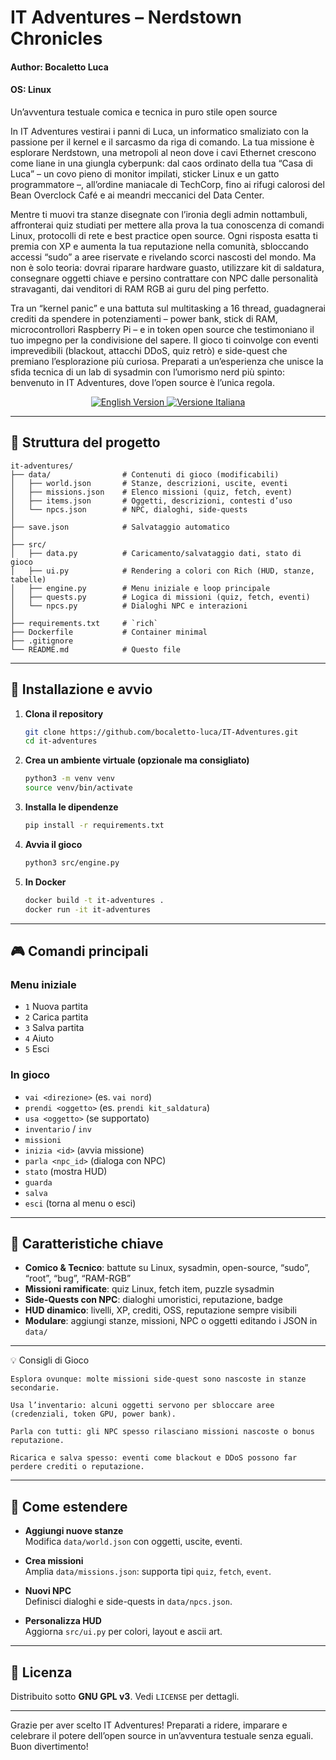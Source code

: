 # IT Adventures – Nerdstown Chronicles
#### Author: Bocaletto Luca
#### OS: Linux

Un’avventura testuale comica e tecnica in puro stile open source

In IT Adventures vestirai i panni di Luca, un informatico smaliziato con la passione per il kernel e il sarcasmo da riga di comando. La tua missione è esplorare Nerdstown, una metropoli al neon dove i cavi Ethernet crescono come liane in una giungla cyberpunk: dal caos ordinato della tua “Casa di Luca” – un covo pieno di monitor impilati, sticker Linux e un gatto programmatore –, all’ordine maniacale di TechCorp, fino ai rifugi calorosi del Bean Overclock Café e ai meandri meccanici del Data Center.

Mentre ti muovi tra stanze disegnate con l’ironia degli admin nottambuli, affronterai quiz studiati per mettere alla prova la tua conoscenza di comandi Linux, protocolli di rete e best practice open source. Ogni risposta esatta ti premia con XP e aumenta la tua reputazione nella comunità, sbloccando accessi “sudo” a aree riservate e rivelando scorci nascosti del mondo. Ma non è solo teoria: dovrai riparare hardware guasto, utilizzare kit di saldatura, consegnare oggetti chiave e persino contrattare con NPC dalle personalità stravaganti, dai venditori di RAM RGB ai guru del ping perfetto.

Tra un “kernel panic” e una battuta sul multitasking a 16 thread, guadagnerai crediti da spendere in potenziamenti – power bank, stick di RAM, microcontrollori Raspberry Pi – e in token open source che testimoniano il tuo impegno per la condivisione del sapere. Il gioco ti coinvolge con eventi imprevedibili (blackout, attacchi DDoS, quiz retrò) e side-quest che premiano l’esplorazione più curiosa. Preparati a un’esperienza che unisce la sfida tecnica di un lab di sysadmin con l’umorismo nerd più spinto: benvenuto in IT Adventures, dove l’open source è l’unica regola.

<p align="center">
  <a href="./index.html">
    <img src="https://img.shields.io/badge/View–English%20Site–index.html-blue?style=for-the-badge" alt="English Version" />
  </a>
  <a href="./index-ita.html">
    <img src="https://img.shields.io/badge/Visualizza–Versione%20Italiana–index-ita.html-blue?style=for-the-badge" alt="Versione Italiana" />
  </a>
</p>

---

## 📁 Struttura del progetto

```
it-adventures/
├── data/                # Contenuti di gioco (modificabili)
│   ├── world.json       # Stanze, descrizioni, uscite, eventi
│   ├── missions.json    # Elenco missioni (quiz, fetch, event)
│   ├── items.json       # Oggetti, descrizioni, contesti d’uso
│   └── npcs.json        # NPC, dialoghi, side-quests
│
├── save.json            # Salvataggio automatico
│
├── src/                 
│   ├── data.py          # Caricamento/salvataggio dati, stato di gioco
│   ├── ui.py            # Rendering a colori con Rich (HUD, stanze, tabelle)
│   ├── engine.py        # Menu iniziale e loop principale
│   ├── quests.py        # Logica di missioni (quiz, fetch, eventi)
│   └── npcs.py          # Dialoghi NPC e interazioni
│
├── requirements.txt     # `rich`  
├── Dockerfile           # Container minimal  
├── .gitignore           
└── README.md            # Questo file  
```

---

## 🚀 Installazione e avvio

1. **Clona il repository**  
   ```bash
   git clone https://github.com/bocaletto-luca/IT-Adventures.git
   cd it-adventures
   ```

2. **Crea un ambiente virtuale (opzionale ma consigliato)**  
   ```bash
   python3 -m venv venv
   source venv/bin/activate
   ```

3. **Installa le dipendenze**  
   ```bash
   pip install -r requirements.txt
   ```

4. **Avvia il gioco**  
   ```bash
   python3 src/engine.py
   ```

5. **In Docker**  
   ```bash
   docker build -t it-adventures .
   docker run -it it-adventures
   ```

---

## 🎮 Comandi principali

### Menu iniziale  
- `1` Nuova partita  
- `2` Carica partita  
- `3` Salva partita  
- `4` Aiuto  
- `5` Esci  

### In gioco  
- `vai <direzione>` (es. `vai nord`)  
- `prendi <oggetto>` (es. `prendi kit_saldatura`)  
- `usa <oggetto>` (se supportato)  
- `inventario` / `inv`  
- `missioni`  
- `inizia <id>` (avvia missione)  
- `parla <npc_id>` (dialoga con NPC)  
- `stato` (mostra HUD)  
- `guarda`  
- `salva`  
- `esci` (torna al menu o esci)

---

## 🌟 Caratteristiche chiave

- **Comico & Tecnico**: battute su Linux, sysadmin, open-source, “sudo”, “root”, “bug”, “RAM-RGB”  
- **Missioni ramificate**: quiz Linux, fetch item, puzzle sysadmin  
- **Side-Quests con NPC**: dialoghi umoristici, reputazione, badge  
- **HUD dinamico**: livelli, XP, crediti, OSS, reputazione sempre visibili  
- **Modulare**: aggiungi stanze, missioni, NPC o oggetti editando i JSON in `data/`  

---

💡 Consigli di Gioco

    Esplora ovunque: molte missioni side-quest sono nascoste in stanze secondarie.

    Usa l’inventario: alcuni oggetti servono per sbloccare aree (credenziali, token GPU, power bank).

    Parla con tutti: gli NPC spesso rilasciano missioni nascoste o bonus reputazione.

    Ricarica e salva spesso: eventi come blackout e DDoS possono far perdere crediti o reputazione.

---    

## 🔧 Come estendere

- **Aggiungi nuove stanze**  
  Modifica `data/world.json` con oggetti, uscite, eventi.

- **Crea missioni**  
  Amplia `data/missions.json`: supporta tipi `quiz`, `fetch`, `event`.

- **Nuovi NPC**  
  Definisci dialoghi e side-quests in `data/npcs.json`.

- **Personalizza HUD**  
  Aggiorna `src/ui.py` per colori, layout e ascii art.

---

## 📜 Licenza

Distribuito sotto **GNU GPL v3**. Vedi `LICENSE` per dettagli.

---

Grazie per aver scelto IT Adventures! Preparati a ridere, imparare e celebrare il potere dell’open source in un’avventura testuale senza eguali. Buon divertimento!
